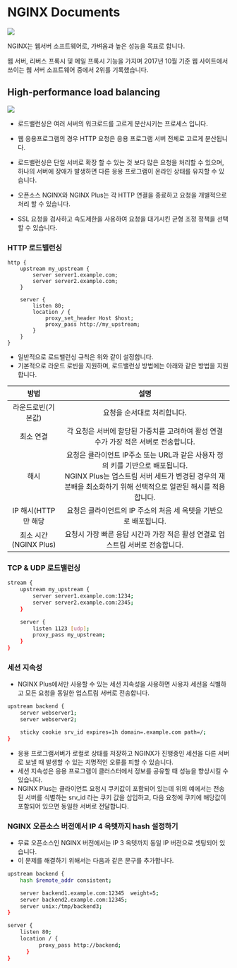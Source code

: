 # NGINX Documents

![](https://cdn-1.wp.nginx.com/wp-content/uploads/2015/04/NGINX_logo_rgb-01.png)





NGINX는 웹서버 소프트웨어로, 가벼움과 높은 성능을 목표로 합니다. 

웹 서버, 리버스 프록시 및 메일 프록시 기능을 가지며 2017년 10월 기준 웹 사이트에서 쓰이는 웹 서버 소프트웨어 중에서 2위를 기록했습니다. 

## High-performance load balancing 
![](https://cdn-1.wp.nginx.com/wp-content/uploads/2017/09/NGINX-Plus-Features-Load-balancer-1024x290.png)

* 로드밸런싱은 여러 서버의 워크로드를 고르게 분산시키는 프로세스 입니다. 
* 웹 응용프로그램의 경우 HTTP 요청은 응용 프로그램 서버 전체로 고르게 분산됩니다. 
* 로드밸런싱은 단일 서버로 확장 할 수 있는 것 보다 많은 요청을 처리할 수 있으며, 하나의 서버에 장애가 발생하면 다른 응용 프로그램이 온라인 상태를 유지할 수 있습니다. 


* 오픈소스 NGINX와 NGINX Plus는 각 HTTP 연결을 종료하고 요청을 개별적으로 처리 할 수 있습니다. 
* SSL 요청을 검사하고 속도제한을 사용하여 요청을 대기시킨 균형 조정 정책을 선택할 수 있습니다. 

### HTTP 로드밸런싱 
```
http {
    upstream my_upstream {
        server server1.example.com;
        server server2.example.com;
    }

    server {
        listen 80;
        location / {
            proxy_set_header Host $host;
            proxy_pass http://my_upstream;
        }
    }
}
```
* 일반적으로 로드밸런싱 규칙은 위와 같이 설정합니다. 
* 기본적으로 라운드 로빈을 지원하며, 로드밸런싱 방법에는 아래와 같은 방법을 지원합니다. 

|방법|설명|
|:---:|:---:|
|라운드로빈(기본값)| 요청을 순서대로 처리합니다.|
|최소 연결| 각 요청은 서버에 할당된 가중치를 고려하여 활성 연결 수가 가장 적은 서버로 전송합니다.|
|해시| 요청은 클라이언트 IP주소 또는 URL과 같은 사용자 정의 키를 기반으로 배포됩니다.<br> NGINX Plus는 업스트림 서버 세트가 변경된 경우의 재분배을 최소화하기 위해 선택적으로 일관된 해시를 적용합니다.|
|IP 해시(HTTP만 해당| 요청은 클라이언트의 IP 주소의 처음 세 옥텟을 기반으로 배포됩니다. |
|최소 시간(NGINX Plus)| 요청시 가장 빠른 응답 시간과 가장 적은 활성 연결로 업스트림 서버로 전송합니다.|

### TCP & UDP 로드밸런싱 
```bash
stream {
    upstream my_upstream {
        server server1.example.com:1234;
        server server2.example.com:2345;
    }

    server {
        listen 1123 [udp];
        proxy_pass my_upstream;
    }
} 
```

### 세션 지속성
* NGINX Plus에서만 사용할 수 있는 세션 지속성을 사용하면 사용자 세션을 식별하고 모든 요청을 동일한 업스트림 서버로 전송합니다. 

```bash
upstream backend {
    server webserver1;
    server webserver2;

    sticky cookie srv_id expires=1h domain=.example.com path=/;
}
```
* 응용 프로그램서버가 로컬로 상태를 저장하고 NGINX가 진행중인 세션을 다른 서버로 보낼 때 발생할 수 있는 치명적인 오류를 피할 수 있습니다. 
* 세션 지속성은 응용 프로그램이 클러스터에서 정보를 공유할 때 성능을 향상시킬 수 있습니다. 
* NGINX Plus는 클라이언트 요청시 쿠키값이 포함되어 있는데 위의 예에서는 전송된 서버를 식별하는 srv_id 라는 쿠키 값을 삽입하고, 다음 요청에 쿠키에 해당값이 포함되어 있으면 동일한 서버로 전달합니다. 

### NGINX 오픈소스 버전에서 IP 4 옥텟까지 hash 설정하기 
* 무료 오픈소스인 NGINX 버전에서는 IP 3 옥텟까지 동일 IP 버전으로 셋팅되어 있습니다. 
* 이 문제를 해결하기 위해서는 다음과 같은 문구를 추가합니다. 

```bash
upstream backend {
    hash $remote_addr consistent;

    server backend1.example.com:12345  weight=5;
    server backend2.example.com:12345;
    server unix:/tmp/backend3;
}

server {
    listen 80;
    location / {
          proxy_pass http://backend;
      }
}
```

